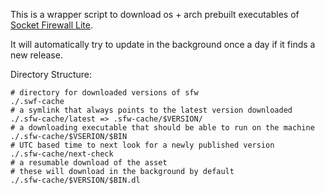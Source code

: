 This is a wrapper script to download os + arch prebuilt executables of [Socket Firewall Lite](https://github.com/SocketDev/firewall-lite-releases).

It will automatically try to update in the background once a day if it finds a new release.

Directory Structure:

```console
# directory for downloaded versions of sfw
./.swf-cache
# a symlink that always points to the latest version downloaded
./.sfw-cache/latest => .sfw-cache/$VERSION/
# a downloading executable that should be able to run on the machine
./.sfw-cache/$VSERION/$BIN
# UTC based time to next look for a newly published version
./.sfw-cache/next-check
# a resumable download of the asset
# these will download in the background by default
./.sfw-cache/$VERSION/$BIN.dl
```
